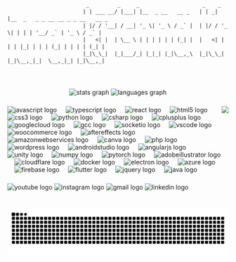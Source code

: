 

  ```
                           _         _     _                    _    _                                 
                          | | ___ __/ |___| |__  _ __   __ _   | | _| |__  _   _ _ __ __ _ _ __   __ _ 
                          | |/ / '__| / __| '_ \| '_ \ / _` |  | |/ / '_ \| | | | '__/ _` | '_ \ / _` |
                          |   <| |  | \__ \ | | | | | | (_| |  |   <| | | | |_| | | | (_| | | | | (_| |
                          |_|\_\_|  |_|___/_| |_|_| |_|\__,_\  |_|\_\_| |_|\__,_|_|  \__,_|_| |_|\__,_|
                                                                               
   ```
###

<br clear="both">

<div align="center">
  <img src="https://github-readme-stats.vercel.app/api?username=kr1shnakhurana&hide_title=false&hide_rank=true&show_icons=true&include_all_commits=true&count_private=true&disable_animations=false&theme=dark&locale=en&hide_border=true&custom_title=stats" height="150" alt="stats graph"  />
  <img src="https://github-readme-stats.vercel.app/api/top-langs?username=kr1shnakhurana&locale=en&hide_title=false&layout=compact&card_width=320&langs_count=5&theme=dark&hide_border=true&custom_title=score" height="150" alt="languages graph"  />
</div>

###

<img align="right" height="150" src="[https://th.bing.com/th/id/OIP.eCtqXF5IR_urZg8sDA4sSwHaEL?rs=1&pid=ImgDetMain](https://cdnl.iconscout.com/lottie/premium/preview-watermark/web-development-animation-download-in-lottie-json-gif-static-svg-file-formats--html-logo-programming-seo-and-pack-animations-3179103.mp4](https://github.com/kr1shnakhurana/kr1shnakhurana/blob/main/public/assets/dev.gif)"  />

###

<div align="left">
  <img src="https://cdn.jsdelivr.net/gh/devicons/devicon/icons/javascript/javascript-original.svg" height="30" alt="javascript logo"  />
  <img width="12" />
  <img src="https://cdn.jsdelivr.net/gh/devicons/devicon/icons/typescript/typescript-original.svg" height="30" alt="typescript logo"  />
  <img width="12" />
  <img src="https://cdn.jsdelivr.net/gh/devicons/devicon/icons/react/react-original.svg" height="30" alt="react logo"  />
  <img width="12" />
  <img src="https://cdn.jsdelivr.net/gh/devicons/devicon/icons/html5/html5-original.svg" height="30" alt="html5 logo"  />
  <img width="12" />
  <img src="https://cdn.jsdelivr.net/gh/devicons/devicon/icons/css3/css3-original.svg" height="30" alt="css3 logo"  />
  <img width="12" />
  <img src="https://cdn.jsdelivr.net/gh/devicons/devicon/icons/python/python-original.svg" height="30" alt="python logo"  />
  <img width="12" />
  <img src="https://cdn.jsdelivr.net/gh/devicons/devicon/icons/csharp/csharp-original.svg" height="30" alt="csharp logo"  />
  <img width="12" />
  <img src="https://cdn.jsdelivr.net/gh/devicons/devicon/icons/cplusplus/cplusplus-original.svg" height="30" alt="cplusplus logo"  />
  <img width="12" />
  <img src="https://cdn.jsdelivr.net/gh/devicons/devicon/icons/googlecloud/googlecloud-original.svg" height="30" alt="googlecloud logo"  />
  <img width="12" />
  <img src="https://cdn.jsdelivr.net/gh/devicons/devicon/icons/gcc/gcc-original.svg" height="30" alt="gcc logo"  />
  <img width="12" />
  <img src="https://cdn.jsdelivr.net/gh/devicons/devicon/icons/socketio/socketio-original.svg" height="30" alt="socketio logo"  />
  <img width="12" />
  <img src="https://cdn.jsdelivr.net/gh/devicons/devicon/icons/vscode/vscode-original.svg" height="30" alt="vscode logo"  />
  <img width="12" />
  <img src="https://cdn.jsdelivr.net/gh/devicons/devicon/icons/woocommerce/woocommerce-original.svg" height="30" alt="woocommerce logo"  />
  <img width="12" />
  <img src="https://cdn.jsdelivr.net/gh/devicons/devicon/icons/aftereffects/aftereffects-original.svg" height="30" alt="aftereffects logo"  />
  <img width="12" />
  <img src="https://cdn.jsdelivr.net/gh/devicons/devicon/icons/amazonwebservices/amazonwebservices-line-wordmark.svg" height="30" alt="amazonwebservices logo"  />
  <img width="12" />
  <img src="https://cdn.jsdelivr.net/gh/devicons/devicon/icons/canva/canva-original.svg" height="30" alt="canva logo"  />
  <img width="12" />
  <img src="https://cdn.jsdelivr.net/gh/devicons/devicon/icons/php/php-original.svg" height="30" alt="php logo"  />
  <img width="12" />
  <img src="https://cdn.jsdelivr.net/gh/devicons/devicon/icons/wordpress/wordpress-original.svg" height="30" alt="wordpress logo"  />
  <img width="12" />
  <img src="https://cdn.jsdelivr.net/gh/devicons/devicon/icons/androidstudio/androidstudio-original.svg" height="30" alt="androidstudio logo"  />
  <img width="12" />
  <img src="https://cdn.jsdelivr.net/gh/devicons/devicon/icons/angularjs/angularjs-original.svg" height="30" alt="angularjs logo"  />
  <img width="12" />
  <img src="https://cdn.jsdelivr.net/gh/devicons/devicon/icons/unity/unity-original.svg" height="30" alt="unity logo"  />
  <img width="12" />
  <img src="https://cdn.jsdelivr.net/gh/devicons/devicon/icons/numpy/numpy-original.svg" height="30" alt="numpy logo"  />
  <img width="12" />
  <img src="https://cdn.jsdelivr.net/gh/devicons/devicon/icons/pytorch/pytorch-original.svg" height="30" alt="pytorch logo"  />
  <img width="12" />
  <img src="https://cdn.simpleicons.org/adobeillustrator/FF9A00" height="30" alt="adobeillustrator logo"  />
  <img width="12" />
  <img src="https://cdn.simpleicons.org/cloudflare/F38020" height="30" alt="cloudflare logo"  />
  <img width="12" />
  <img src="https://cdn.simpleicons.org/docker/2496ED" height="30" alt="docker logo"  />
  <img width="12" />
  <img src="https://cdn.simpleicons.org/electron/47848F" height="30" alt="electron logo"  />
  <img width="12" />
  <img src="https://skillicons.dev/icons?i=azure" height="30" alt="azure logo"  />
  <img width="12" />
  <img src="https://skillicons.dev/icons?i=firebase" height="30" alt="firebase logo"  />
  <img width="12" />
  <img src="https://skillicons.dev/icons?i=flutter" height="30" alt="flutter logo"  />
  <img width="12" />
  <img src="https://skillicons.dev/icons?i=jquery" height="30" alt="jquery logo"  />
  <img width="12" />
  <img src="https://skillicons.dev/icons?i=java" height="30" alt="java logo"  />
</div>

###

<div align="left">
  <img src="https://img.shields.io/static/v1?message=Youtube&logo=youtube&label=&color=FF0000&logoColor=white&labelColor=&style=for-the-badge" height="35" alt="youtube logo"  />
  <img src="https://img.shields.io/static/v1?message=Instagram&logo=instagram&label=&color=E4405F&logoColor=white&labelColor=&style=for-the-badge" height="35" alt="instagram logo"  />
  <img src="https://img.shields.io/static/v1?message=Gmail&logo=gmail&label=&color=D14836&logoColor=white&labelColor=&style=for-the-badge" height="35" alt="gmail logo"  />
  <img src="https://img.shields.io/static/v1?message=LinkedIn&logo=linkedin&label=&color=0077B5&logoColor=white&labelColor=&style=for-the-badge" height="35" alt="linkedin logo"  />
</div>

###

<br clear="both">

<img src="https://raw.githubusercontent.com/kr1shnakhurana/kr1shnakhurana/output/snake.svg" alt="Snake animation" />

###
